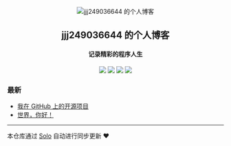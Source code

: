 <p align="center"><img alt="jjj249036644 的个人博客" src="https://static.b3log.org/images/brand/solo-32.png"></p><h2 align="center">
jjj249036644 的个人博客
</h2>

<h4 align="center">记录精彩的程序人生</h4>
<p align="center"><a title="jjj249036644 的个人博客" target="_blank" href="https://github.com/jjj249036644/solo-blog"><img src="https://img.shields.io/github/last-commit/jjj249036644/solo-blog.svg?style=flat-square&color=FF9900"></a>
<a title="GitHub repo size in bytes" target="_blank" href="https://github.com/jjj249036644/solo-blog"><img src="https://img.shields.io/github/repo-size/jjj249036644/solo-blog.svg?style=flat-square"></a>
<a title="Solo Version" target="_blank" href="https://github.com/b3log/solo/releases"><img src="https://img.shields.io/badge/solo-3.6.4-f1e05a.svg?style=flat-square&color=blueviolet"></a>
<a title="Hits" target="_blank" href="https://github.com/b3log/hits"><img src="https://hits.b3log.org/jjj249036644/solo-blog.svg"></a></p>

### 最新

* [我在 GitHub 上的开源项目](http://www.jinjianjia.xyz/my-github-repos)
* [世界，你好！](http://www.jinjianjia.xyz/hello-solo)



---

本仓库通过 [Solo](https://github.com/b3log/solo) 自动进行同步更新 ❤️ 